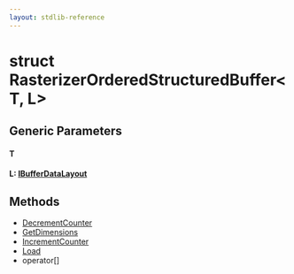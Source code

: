 ```yaml
---
layout: stdlib-reference
---
```


# struct RasterizerOrderedStructuredBuffer\<T, L\>

## Generic Parameters

#### T
#### L: [IBufferDataLayout](/stdlib-reference/interfaces/IBufferDataLayout/index)

## Methods

* [DecrementCounter](/stdlib-reference/types/RasterizerOrderedStructuredBuffer/DecrementCounter)
* [GetDimensions](/stdlib-reference/types/RasterizerOrderedStructuredBuffer/GetDimensions)
* [IncrementCounter](/stdlib-reference/types/RasterizerOrderedStructuredBuffer/IncrementCounter)
* [Load](/stdlib-reference/types/RasterizerOrderedStructuredBuffer/Load)
* operator\[\]

